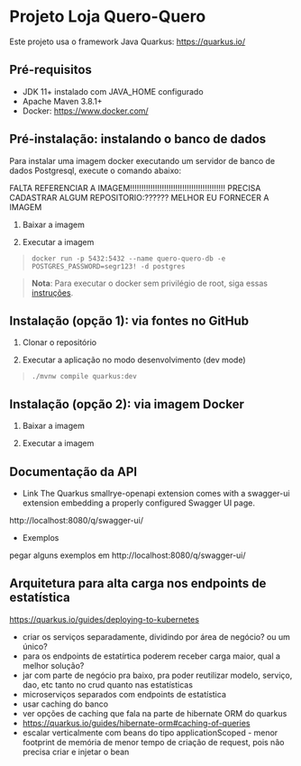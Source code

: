# Projeto Loja Quero-Quero

Este projeto usa o framework Java Quarkus: https://quarkus.io/

## Pré-requisitos

- JDK 11+ instalado com JAVA_HOME configurado
- Apache Maven 3.8.1+
- Docker: https://www.docker.com/


## Pré-instalação: instalando o banco de dados

Para instalar uma imagem docker executando um servidor de banco de dados Postgresql, execute o comando abaixo:

FALTA REFERENCIAR A IMAGEM!!!!!!!!!!!!!!!!!!!!!!!!!!!!!!!!!!!!!!!!!!
PRECISA CADASTRAR ALGUM REPOSITORIO:??????
MELHOR EU FORNECER A IMAGEM 
1. Baixar a imagem 

2. Executar a imagem

> `docker run -p 5432:5432 --name quero-quero-db -e POSTGRES_PASSWORD=segr123! -d postgres`
 
> **Nota**: Para executar o docker sem privilégio de root, siga essas [instruções](https://docs.docker.com/engine/install/linux-postinstall/#manage-docker-as-a-non-root-user).
 
## Instalação (opção 1): via fontes no GitHub

1. Clonar o repositório

2. Executar a aplicação no modo desenvolvimento (dev mode)

> `./mvnw compile quarkus:dev`

## Instalação (opção 2): via imagem Docker

1. Baixar a imagem 

2. Executar a imagem


## Documentação da API


- Link
The Quarkus smallrye-openapi extension comes with a swagger-ui extension embedding a properly configured Swagger UI page.

http://localhost:8080/q/swagger-ui/

- Exemplos

pegar alguns exemplos em  http://localhost:8080/q/swagger-ui/



## Arquitetura para alta carga nos endpoints de estatística


https://quarkus.io/guides/deploying-to-kubernetes

- criar os serviços separadamente, dividindo por área de negócio?
ou um único?
- para os endpoints de estatírtica poderem receber carga maior, qual a melhor solução?
- jar com parte de negócio pra baixo, pra poder reutilizar modelo, serviço, dao, etc tanto no crud quanto nas estatísticas
- microserviços separados com endpoints de estatística
- usar caching do banco
- ver opções de caching que fala na parte de hibernate ORM do quarkus
- https://quarkus.io/guides/hibernate-orm#caching-of-queries
- escalar verticalmente com beans do tipo applicationScoped - menor footprint de memória de menor tempo de criação de request, pois não precisa criar e injetar o bean


